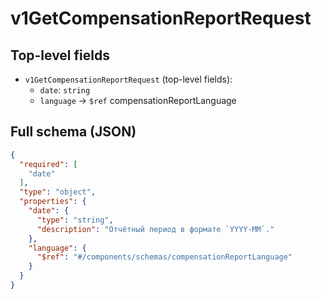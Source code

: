 # v1GetCompensationReportRequest

## Top-level fields
- `v1GetCompensationReportRequest` (top-level fields):
  - `date`: `string`
  - `language` → `$ref` compensationReportLanguage

## Full schema (JSON)
```json
{
  "required": [
    "date"
  ],
  "type": "object",
  "properties": {
    "date": {
      "type": "string",
      "description": "Отчётный период в формате `YYYY-MM`."
    },
    "language": {
      "$ref": "#/components/schemas/compensationReportLanguage"
    }
  }
}
```

